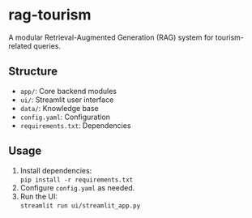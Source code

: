 # rag-tourism

A modular Retrieval-Augmented Generation (RAG) system for tourism-related queries.

## Structure

- `app/`: Core backend modules
- `ui/`: Streamlit user interface
- `data/`: Knowledge base
- `config.yaml`: Configuration
- `requirements.txt`: Dependencies

## Usage

1. Install dependencies:  
   `pip install -r requirements.txt`
2. Configure `config.yaml` as needed.
3. Run the UI:  
   `streamlit run ui/streamlit_app.py`
